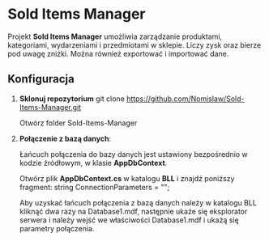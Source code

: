 # Sold Items Manager

Projekt **Sold Items Manager** umożliwia zarządzanie produktami, kategoriami, wydarzeniami i przedmiotami w sklepie. Liczy zysk oraz bierze pod uwagę zniżki. Można również exportować i importować dane.

## Konfiguracja
1. **Sklonuj repozytorium**
   git clone https://github.com/Nomislaw/Sold-Items-Manager.git

   Otwórz folder Sold-Items-Manager

2. **Połączenie z bazą danych**:

   Łańcuch połączenia do bazy danych jest ustawiony bezpośrednio w kodzie źródłowym, w klasie **AppDbContext**.

   Otwórz plik **AppDbContext.cs** w katalogu **BLL** i znajdź poniższy fragment:
   string ConnectionParameters = "";

   Aby uzyskać łańcuch połączenia z bazą danych należy w katalogu BLL kliknąć dwa razy na Database1.mdf, następnie ukaże się eksplorator serwera i należy wejść we właściwości Database1.mdf i ukażą się parametry połączenia.

   
